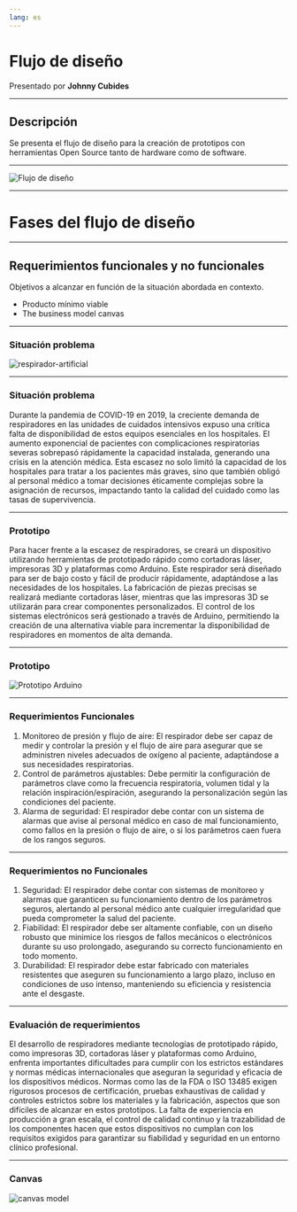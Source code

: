 ```yaml
---
lang: es
---
```

# Flujo de diseño

Presentado por **Johnny Cubides**

----

## Descripción

Se presenta el flujo de diseño para la creación de prototipos
con herramientas Open Source tanto de hardware como
de software.

-----

![Flujo de diseño](./design/flujo-de-diseno-general-sin-comentarios.drawio.svg)

<!-- .element: style="height: auto; width: 60%; display: block; margin: auto;" -->

----

# Fases del flujo de diseño

----

## Requerimientos funcionales y no funcionales

Objetivos a alcanzar en función de la situación abordada en contexto.
- Producto mínimo viable
- The business model canvas

-----

### Situación problema

![respirador-artificial](./img/respirador-artificail.webp) 

-----

### Situación problema

Durante la pandemia de COVID-19 en 2019, la creciente demanda de respiradores en las unidades de cuidados intensivos expuso una crítica falta de disponibilidad de estos equipos esenciales en los hospitales. El aumento exponencial de pacientes con complicaciones respiratorias severas sobrepasó rápidamente la capacidad instalada, generando una crisis en la atención médica. Esta escasez no solo limitó la capacidad de los hospitales para tratar a los pacientes más graves, sino que también obligó al personal médico a tomar decisiones éticamente complejas sobre la asignación de recursos, impactando tanto la calidad del cuidado como las tasas de supervivencia.
<!--.element: style="font-size: 80%;"-->

-----

### Prototipo

Para hacer frente a la escasez de respiradores, se creará un dispositivo utilizando herramientas de prototipado rápido como cortadoras láser, impresoras 3D y plataformas como Arduino. Este respirador será diseñado para ser de bajo costo y fácil de producir rápidamente, adaptándose a las necesidades de los hospitales. La fabricación de piezas precisas se realizará mediante cortadoras láser, mientras que las impresoras 3D se utilizarán para crear componentes personalizados. El control de los sistemas electrónicos será gestionado a través de Arduino, permitiendo la creación de una alternativa viable para incrementar la disponibilidad de respiradores en momentos de alta demanda.

<!--.element: style="font-size: 80%;"-->

-----

### Prototipo

![Prototipo Arduino](./img/respirador-arduino.jpg) 


-----

### Requerimientos Funcionales

1. Monitoreo de presión y flujo de aire: El respirador debe ser capaz de medir y controlar la presión y el flujo de aire para asegurar que se administren niveles adecuados de oxígeno al paciente, adaptándose a sus necesidades respiratorias.
2. Control de parámetros ajustables: Debe permitir la configuración de parámetros clave como la frecuencia respiratoria, volumen tidal y la relación inspiración/espiración, asegurando la personalización según las condiciones del paciente.
3. Alarma de seguridad: El respirador debe contar con un sistema de alarmas que avise al personal médico en caso de mal funcionamiento, como fallos en la presión o flujo de aire, o si los parámetros caen fuera de los rangos seguros.

<!--.element: style="font-size: 80%;"-->

-----

### Requerimientos no Funcionales

1. Seguridad: El respirador debe contar con sistemas de monitoreo y alarmas que garanticen su funcionamiento dentro de los parámetros seguros, alertando al personal médico ante cualquier irregularidad que pueda comprometer la salud del paciente.
2. Fiabilidad: El respirador debe ser altamente confiable, con un diseño robusto que minimice los riesgos de fallos mecánicos o electrónicos durante su uso prolongado, asegurando su correcto funcionamiento en todo momento.
3. Durabilidad: El respirador debe estar fabricado con materiales resistentes que aseguren su funcionamiento a largo plazo, incluso en condiciones de uso intenso, manteniendo su eficiencia y resistencia ante el desgaste.

<!--.element: style="font-size: 80%;"-->

-----

### Evaluación de requerimientos

El desarrollo de respiradores mediante tecnologías de prototipado rápido, como impresoras 3D, cortadoras láser y plataformas como Arduino, enfrenta importantes dificultades para cumplir con los estrictos estándares y normas médicas internacionales que aseguran la seguridad y eficacia de los dispositivos médicos. Normas como las de la FDA o ISO 13485 exigen rigurosos procesos de certificación, pruebas exhaustivas de calidad y controles estrictos sobre los materiales y la fabricación, aspectos que son difíciles de alcanzar en estos prototipos. La falta de experiencia en producción a gran escala, el control de calidad continuo y la trazabilidad de los componentes hacen que estos dispositivos no cumplan con los requisitos exigidos para garantizar su fiabilidad y seguridad en un entorno clínico profesional.
<!--.element: style="font-size: 80%;"-->

-----

### Canvas

![canvas model](./img/business_model_canvas_poster.svg)

<!-- .element: style="height: auto; width: 100%; display: block; margin: auto;" -->

